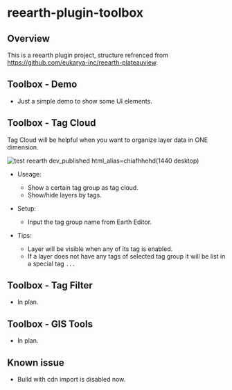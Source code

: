 # reearth-plugin-toolbox

## Overview

This is a reearth plugin project, structure refrenced from https://github.com/eukarya-inc/reearth-plateauview.

## Toolbox - Demo

- Just a simple demo to show some UI elements.

## Toolbox - Tag Cloud

Tag Cloud will be helpful when you want to organize layer data in ONE dimension.

![test reearth dev_published html_alias=chiafhhehd(1440 desktop)](https://user-images.githubusercontent.com/21994748/182887355-a26709cc-d3db-4f47-86ac-c04c021b9207.png)

- Useage:
  - Show a certain tag group as tag cloud.
  - Show/hide layers by tags.
  
- Setup:
  - Input the tag group name from Earth Editor.

- Tips:
  - Layer will be visible when any of its tag is enabled.
  - If a layer does not have any tags of selected tag group it will be list in a special tag `...`

## Toolbox - Tag Filter

- In plan.

## Toolbox -  GIS Tools

- In plan.
## Known issue

- Build with cdn import is disabled now.
